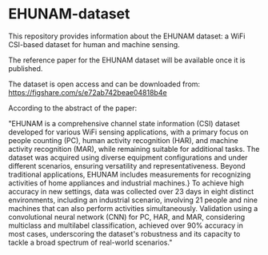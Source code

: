 # EHUNAM-dataset
This repository provides information about the EHUNAM dataset: a WiFi CSI-based dataset for human and machine sensing.

The reference paper for the EHUNAM dataset will be available once it is published.

The dataset is open access and can be downloaded from:
https://figshare.com/s/e72ab742beae04818b4e

According to the abstract of the paper:

"EHUNAM is a comprehensive channel state information (CSI) dataset developed for various WiFi sensing applications, with a primary focus on people counting (PC), human activity recognition (HAR), and machine activity recognition (MAR), while remaining suitable for additional tasks. The dataset was acquired using diverse equipment configurations and under different scenarios, ensuring versatility and representativeness. Beyond traditional applications, EHUNAM includes measurements for recognizing activities of home appliances and industrial machines.} To achieve high accuracy in new settings, data was collected over 23 days in eight distinct environments, including an industrial scenario, involving 21 people and nine machines that can also perform activities simultaneously. Validation using a convolutional neural network (CNN) for PC, HAR, and MAR, considering multiclass and multilabel classification, achieved over 90\% accuracy in most cases, underscoring the dataset's robustness and its capacity to tackle a broad spectrum of real-world scenarios."


